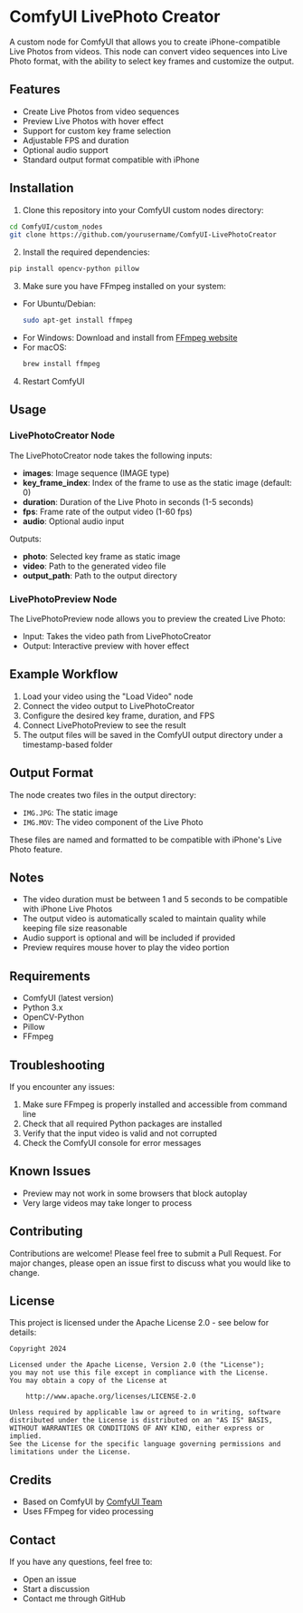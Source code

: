 # ComfyUI LivePhoto Creator

A custom node for ComfyUI that allows you to create iPhone-compatible Live Photos from videos. This node can convert video sequences into Live Photo format, with the ability to select key frames and customize the output.

## Features

- Create Live Photos from video sequences
- Preview Live Photos with hover effect
- Support for custom key frame selection
- Adjustable FPS and duration
- Optional audio support
- Standard output format compatible with iPhone

## Installation

1. Clone this repository into your ComfyUI custom nodes directory:
```bash
cd ComfyUI/custom_nodes
git clone https://github.com/yourusername/ComfyUI-LivePhotoCreator
```

2. Install the required dependencies:
```bash
pip install opencv-python pillow
```

3. Make sure you have FFmpeg installed on your system:
- For Ubuntu/Debian:
  ```bash
  sudo apt-get install ffmpeg
  ```
- For Windows: Download and install from [FFmpeg website](https://ffmpeg.org/download.html)
- For macOS:
  ```bash
  brew install ffmpeg
  ```

4. Restart ComfyUI

## Usage

### LivePhotoCreator Node

The LivePhotoCreator node takes the following inputs:
- **images**: Image sequence (IMAGE type)
- **key_frame_index**: Index of the frame to use as the static image (default: 0)
- **duration**: Duration of the Live Photo in seconds (1-5 seconds)
- **fps**: Frame rate of the output video (1-60 fps)
- **audio**: Optional audio input

Outputs:
- **photo**: Selected key frame as static image
- **video**: Path to the generated video file
- **output_path**: Path to the output directory

### LivePhotoPreview Node

The LivePhotoPreview node allows you to preview the created Live Photo:
- Input: Takes the video path from LivePhotoCreator
- Output: Interactive preview with hover effect

## Example Workflow

1. Load your video using the "Load Video" node
2. Connect the video output to LivePhotoCreator
3. Configure the desired key frame, duration, and FPS
4. Connect LivePhotoPreview to see the result
5. The output files will be saved in the ComfyUI output directory under a timestamp-based folder

## Output Format

The node creates two files in the output directory:
- `IMG.JPG`: The static image
- `IMG.MOV`: The video component of the Live Photo

These files are named and formatted to be compatible with iPhone's Live Photo feature.

## Notes

- The video duration must be between 1 and 5 seconds to be compatible with iPhone Live Photos
- The output video is automatically scaled to maintain quality while keeping file size reasonable
- Audio support is optional and will be included if provided
- Preview requires mouse hover to play the video portion

## Requirements

- ComfyUI (latest version)
- Python 3.x
- OpenCV-Python
- Pillow
- FFmpeg

## Troubleshooting

If you encounter any issues:

1. Make sure FFmpeg is properly installed and accessible from command line
2. Check that all required Python packages are installed
3. Verify that the input video is valid and not corrupted
4. Check the ComfyUI console for error messages

## Known Issues

- Preview may not work in some browsers that block autoplay
- Very large videos may take longer to process

## Contributing

Contributions are welcome! Please feel free to submit a Pull Request. For major changes, please open an issue first to discuss what you would like to change.

## License

This project is licensed under the Apache License 2.0 - see below for details:

```
Copyright 2024

Licensed under the Apache License, Version 2.0 (the "License");
you may not use this file except in compliance with the License.
You may obtain a copy of the License at

    http://www.apache.org/licenses/LICENSE-2.0

Unless required by applicable law or agreed to in writing, software
distributed under the License is distributed on an "AS IS" BASIS,
WITHOUT WARRANTIES OR CONDITIONS OF ANY KIND, either express or implied.
See the License for the specific language governing permissions and
limitations under the License.
```

## Credits

- Based on ComfyUI by [ComfyUI Team](https://github.com/comfyanonymous/ComfyUI)
- Uses FFmpeg for video processing

## Contact

If you have any questions, feel free to:
- Open an issue
- Start a discussion
- Contact me through GitHub
